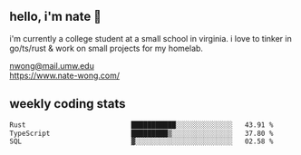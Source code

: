 ## hello, i'm nate 👋
i'm currently a college student at a small school in virginia. i love to tinker in go/ts/rust & work on small projects for my homelab.

nwong@mail.umw.edu <br/>
https://www.nate-wong.com/

## weekly coding stats
<!--START_SECTION:waka-->

```txt
Rust                          ███████████░░░░░░░░░░░░░░   43.91 %
TypeScript                    █████████▒░░░░░░░░░░░░░░░   37.80 %
SQL                           ▓░░░░░░░░░░░░░░░░░░░░░░░░   02.58 %
```

<!--END_SECTION:waka-->
